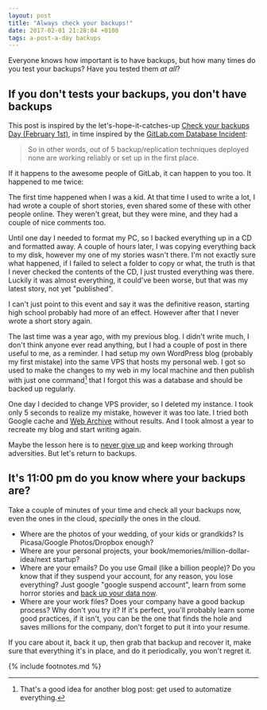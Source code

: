 ```yaml
---
layout: post
title: "Always check your backups!"
date: 2017-02-01 21:28:04 +0100
tags: a-post-a-day backups
---
```


Everyone knows how important is to have backups, but how many times do you test your backups? Have you tested them *at all*?

## If you don't tests your backups, you don't have backups

This post is inspired by the let's-hope-it-catches-up [Check your backups Day (February 1st)](http://checkyourbackups.work/), in time inspired by the [GitLab.com Database Incident](https://docs.google.com/document/d/1GCK53YDcBWQveod9kfzW-VCxIABGiryG7_z_6jHdVik/pub):

> So in other words, out of 5 backup/replication techniques deployed none are working reliably or set up in the first place.

If it happens to the awesome people of GitLab, it can happen to you too. It happened to me twice:

The first time happened when I was a kid. At that time I used to write a lot, I had wrote a couple of short stories, even shared some of these with other people online. They weren't great, but they were mine, and they had a couple of nice comments too.

Until one day I needed to format my PC, so I backed everything up in a CD and formatted away. A couple of hours later, I was copying everything back to my disk, however my one of my stories wasn't there. I'm not exactly sure what happened, if I failed to select a folder to copy or what, the truth is that I never checked the contents of the CD, I just trusted everything was there. Luckily it was almost everything, it could've been worse, but that was my latest story, not yet "published".

I can't just point to this event and say it was the definitive reason, starting high school probably had more of an effect. However after that I never wrote a short story again.

The last time was a year ago, with my previous blog. I didn't write much, I don't think anyone ever read anything, but I had a couple of post in there useful to me, as a reminder. I had setup my own WordPress blog (probably my first mistake) into the same VPS that hosts my personal web. I got so used to make the changes to my web in my local machine and then publish with just one command[^1] that I forgot this was a database and should be backed up regularly.

One day I decided to change VPS provider, so I deleted my instance. I took only 5 seconds to realize my mistake, however it was too late. I tried both Google cache and [Web Archive](https://archive.org/web/) without results. And I took almost a year to recreate my blog and start writing again.

Maybe the lesson here is to [never give up](https://www.youtube.com/watch?v=dQw4w9WgXcQ) and keep working through adversities. But let's return to backups.

## It's 11:00 pm do you know where your backups are?

Take a couple of minutes of your time and check all your backups now, even the ones in the cloud, *specially* the ones in the cloud.

- Where are the photos of your wedding, of your kids or grandkids? Is Picasa/Google Photos/Dropbox enough?
- Where are your personal projects, your book/memories/million-dollar-idea/next startup?
- Where are your emails? Do you use Gmail (like a billion people)? Do you know that if they suspend your account, for any reason, you lose everything? Just google "google suspend account", learn from some horror stories and [back up your data now](https://support.google.com/accounts/answer/3024190?source=gsearch&hl=en).
- Where are your work files? Does your company have a good backup process? Why don't you try it? If it's perfect, you'll probably learn some good practices, if it isn't, you can be the one that finds the hole and saves millions for the company, don't forget to put it into your resume.

If you care about it, back it up, then grab that backup and recover it, make sure that everything it's in place, and do it periodically, you won't regret it.

{% include footnotes.md %}

[^1]: That's a good idea for another blog post: get used to automatize everything.
